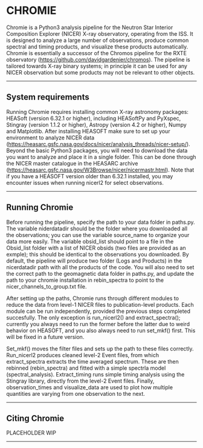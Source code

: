 # CHROMIE

Chromie is a Python3 analysis pipeline for the Neutron Star Interior Composition Explorer (NICER) X-ray observatory, operating from the ISS.
It is designed to analyze a large number of observations, produce common spectral and timing products, and visualize these products
automatically. Chromie is essentially a successor of the Chromos pipeline for the RXTE observatory (https://github.com/davidgardenier/chromos).
The pipeline is tailored towards X-ray binary systems; in principle it can be used for any NICER observation but some products may
not be relevant to other objects.

---------------------------------------------------------------------------------------------------------------------------------------

## System requirements

Running Chromie requires installing common X-ray astronomy packages: HEASoft (version 6.32.1 or higher), including HEASoftPy
and PyXspec, Stingray (version 1.1.2 or higher), Astropy (version 4.2 or higher), Numpy and Matplotlib. After installing HEASOFT
make sure to set up your environment to analyze NICER data (https://heasarc.gsfc.nasa.gov/docs/nicer/analysis_threads/nicer-setup/).
Beyond the basic Python3 packages, you will need to download the data you want to analyze and place it in a single folder. This can
be done through the NICER master catalogue in the HEASARC archive (https://heasarc.gsfc.nasa.gov/W3Browse/nicer/nicermastr.html). Note
that if you have a HEASOFT version older than 6.32.1 installed, you may encounter issues when running nicerl2 for select observations.

---------------------------------------------------------------------------------------------------------------------------------------

## Running Chromie

Before running the pipeline, specify the path to your data folder in paths.py. The variable niderdatadir should be the folder where
you downloaded all the observations; you can use the variable source\_name to organize your data more easily. The variable obsid\_list 
should point to a file in the Obsid\_list folder with a list of NICER obsids (two files are provided as an exmple); this should be
identical to the observations you downloaded. By default, the pipeline will produce two folder (Logs and Products) in the nicerdatadir
path with all the products of the code. You will also need to set the correct path to the geomagnetic data folder in paths.py,
and update the path to your chromie installation in rebin\_spectra to point to the nicer\_channels\_to\_group.txt file.


After setting up the paths, Chromie runs through different modules to reduce the data from level-1 NICER files to publication-level
products. Each module can be run independently, provided the previous steps completed succesfully. The only exception is run\_nicerl2()
and extract\_spectra(); currently you always need to run the former before the latter due to weird behavior on HEASOFT, and you also 
always need to run set\_mkf() first. This will be fixed in a future version. 


Set\_mkf() moves the filter files and sets up the path to these files correctly. Run\_nicerl2 produces cleaned level-2 Event files, 
from which extract_spectra extracts the time averaged spectrum. These are then rebinned (rebin\_spectra) and fitted with a simple
spectrla model (spectral\_analysis). Extract\_timing runs simple timing analysis using the Stingray library, directly from the level-2
Event files. Finally, observation\_times and visualize\_data are used to plot how multiple quantities are varying from one observation
to the next. 

---------------------------------------------------------------------------------------------------------------------------------------
## Citing Chromie

PLACEHOLDER WIP

---------------------------------------------------------------------------------------------------------------------------------------

